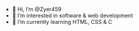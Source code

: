 - 👋 Hi, I’m @Zyer459
- 👀 I’m interested in software & web development 
- 🌱 I’m currently learning HTML, CSS & C

<!---
Zyer459/Zyer459 is a ✨ special ✨ repository because its `README.md` (this file) appears on your GitHub profile.
You can click the Preview link to take a look at your changes.
--->

